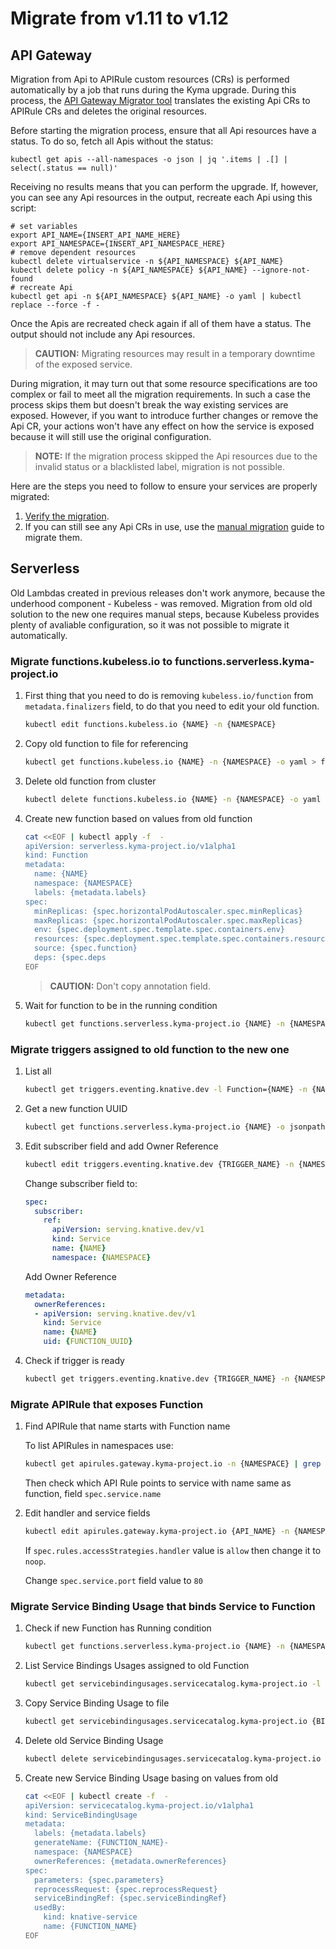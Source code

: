 # Migrate from v1.11 to v1.12

## API Gateway

Migration from Api to APIRule custom resources (CRs) is performed automatically by a job that runs during the Kyma upgrade. During this process, the [API Gateway Migrator tool](https://github.com/kyma-project/kyma/blob/master/components/api-gateway-migrator/README.md#api-gateway-migrator) translates the existing Api CRs to APIRule CRs and deletes the original resources.

Before starting the migration process, ensure that all Api resources have a status. To do so, fetch all Apis without the status:

```shell script
kubectl get apis --all-namespaces -o json | jq '.items | .[] | select(.status == null)'
```

Receiving no results means that you can perform the upgrade. If, however, you can see any Api resources in the output, recreate each Api using this script:

```shell script
# set variables
export API_NAME={INSERT_API_NAME_HERE}
export API_NAMESPACE={INSERT_API_NAMESPACE_HERE}
# remove dependent resources
kubectl delete virtualservice -n ${API_NAMESPACE} ${API_NAME}
kubectl delete policy -n ${API_NAMESPACE} ${API_NAME} --ignore-not-found
# recreate Api
kubectl get api -n ${API_NAMESPACE} ${API_NAME} -o yaml | kubectl replace --force -f -
```

Once the Apis are recreated check again if all of them have a status. The output should not include any Api resources.

>**CAUTION:** Migrating resources may result in a temporary downtime of the exposed service. 

During migration, it may turn out that some resource specifications are too complex or fail to meet all the migration requirements. In such a case the process skips them but doesn't break the way existing services are exposed. However, if you want to introduce further changes or remove the Api CR, your actions won't have any effect on how the service is exposed because it will still use the original configuration.  

>**NOTE:** If the migration process skipped the Api resources due to the invalid status or a blacklisted label, migration is not possible.

Here are the steps you need to follow to ensure your services are properly migrated:

1. [Verify the migration](https://github.com/kyma-project/kyma/blob/1.12/docs/api-gateway/03-04-migration.md#verify-the-automatic-migration). 
2. If you can still see any Api CRs in use, use the [manual migration](https://github.com/kyma-project/kyma/blob/1.12/docs/api-gateway/03-04-migration.md#manual-migration) guide to migrate them.

## Serverless

Old Lambdas created in previous releases don't work anymore, because the underhood component - Kubeless - was removed. Migration from old old solution to the new one requires manual steps, because Kubeless provides plenty of avaliable configuration, so it was not possible to migrate it automatically.

### Migrate functions.kubeless.io to functions.serverless.kyma-project.io

1. First thing that you need to do is removing `kubeless.io/function` from `metadata.finalizers` field, to do that you need to edit your old function.

    ```bash
    kubectl edit functions.kubeless.io {NAME} -n {NAMESPACE}
    ```

2. Copy old function to file for referencing

    ```bash
    kubectl get functions.kubeless.io {NAME} -n {NAMESPACE} -o yaml > function.yaml
    ```

3. Delete old function from cluster

    ```bash
    kubectl delete functions.kubeless.io {NAME} -n {NAMESPACE} -o yaml > function.yaml
    ```

4. Create new function based on values from old function

    ```bash
    cat <<EOF | kubectl apply -f  -
    apiVersion: serverless.kyma-project.io/v1alpha1
    kind: Function
    metadata:
      name: {NAME}
      namespace: {NAMESPACE}
      labels: {metadata.labels}
    spec:
      minReplicas: {spec.horizontalPodAutoscaler.spec.minReplicas}
      maxReplicas: {spec.horizontalPodAutoscaler.spec.maxReplicas}
      env: {spec.deployment.spec.template.spec.containers.env}
      resources: {spec.deployment.spec.template.spec.containers.resources}
      source: {spec.function}
      deps: {spec.deps
    EOF
    ```

    >**CAUTION:** Don't copy annotation field.

5. Wait for function to be in the running condition

    ```bash
    kubectl get functions.serverless.kyma-project.io {NAME} -n {NAMESPACE}
    ```

### Migrate triggers assigned to old function to the new one

1. List all 

    ```bash
    kubectl get triggers.eventing.knative.dev -l Function={NAME} -n {NAMESPACE}
    ```

2. Get a new function UUID

    ```bash
    kubectl get functions.serverless.kyma-project.io {NAME} -o jsonpath='{.metadata.uid}' -n {NAMESPACE}
    ```

3. Edit subscriber field and add Owner Reference

    ```bash
    kubectl edit triggers.eventing.knative.dev {TRIGGER_NAME} -n {NAMESPACE}
    ```

    Change subscriber field to:

    ```yaml
    spec:
      subscriber:
        ref:
          apiVersion: serving.knative.dev/v1
          kind: Service
          name: {NAME}
          namespace: {NAMESPACE}
    ```

    Add Owner Reference

    ```yaml
    metadata:
      ownerReferences:
      - apiVersion: serving.knative.dev/v1
        kind: Service
        name: {NAME}
        uid: {FUNCTION_UUID}
    ```

4. Check if trigger is ready

    ```bash
    kubectl get triggers.eventing.knative.dev {TRIGGER_NAME} -n {NAMESPACE}
    ```

### Migrate APIRule that exposes Function

1. Find APIRule that name starts with Function name

    To list APIRules in namespaces use:

    ```bash
    kubectl get apirules.gateway.kyma-project.io -n {NAMESPACE} | grep {NAME}-
    ```

    Then check which API Rule points to service with name same as function, field `spec.service.name`

2. Edit handler and service fields

    ```bash
    kubectl edit apirules.gateway.kyma-project.io {API_NAME} -n {NAMESPACE}
    ```

    If `spec.rules.accessStrategies.handler` value is `allow` then change it to `noop`.

    Change `spec.service.port` field value to `80`

### Migrate Service Binding Usage that binds Service to Function

1. Check if new Function has Running condition

    ```bash
    kubectl get functions.serverless.kyma-project.io {NAME} -n {NAMESPACE}
    ```

2. List Service Bindings Usages assigned to old Function

    ```bash
    kubectl get servicebindingusages.servicecatalog.kyma-project.io -l Function={NAME} -n {NAMESPACE}
    ```

3. Copy Service Binding Usage to file

    ```bash
    kubectl get servicebindingusages.servicecatalog.kyma-project.io {BINDING_NAME} -n {NAMESPACE} -o yaml > binding.yaml
    ```

4. Delete old Service Binding Usage

    ```bash
    kubectl delete servicebindingusages.servicecatalog.kyma-project.io {BINDING_NAME} -n {NAMESPACE}
    ```

5. Create new Service Binding Usage basing on values from old

    ```bash
    cat <<EOF | kubectl create -f  -
    apiVersion: servicecatalog.kyma-project.io/v1alpha1
    kind: ServiceBindingUsage
    metadata:
      labels: {metadata.labels}
      generateName: {FUNCTION_NAME}-
      namespace: {NAMESPACE}
      ownerReferences: {metadata.ownerReferences}
    spec:
      parameters: {spec.parameters}
      reprocessRequest: {spec.reprocessRequest}
      serviceBindingRef: {spec.serviceBindingRef}
      usedBy:
        kind: knative-service
        name: {FUNCTION_NAME}
    EOF
    ```
